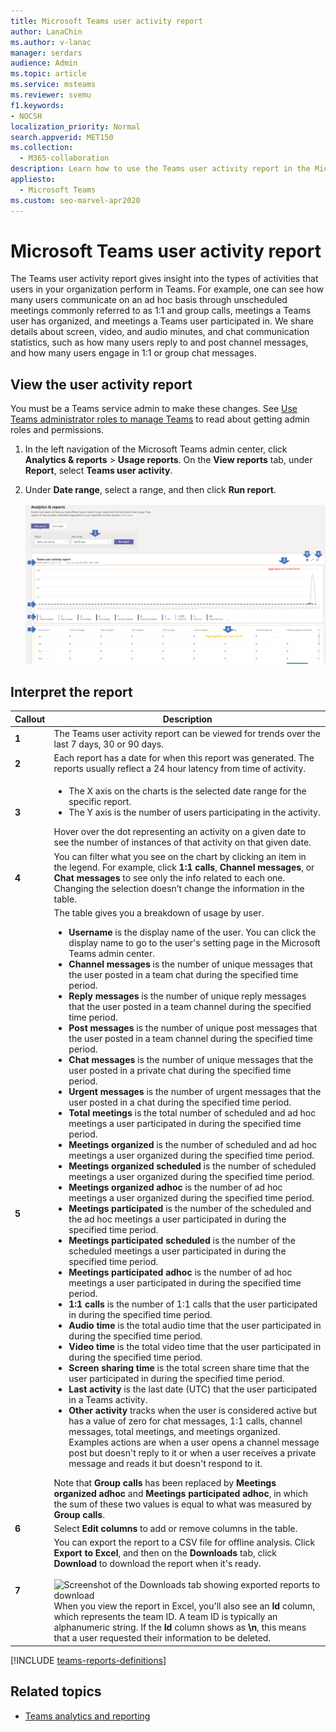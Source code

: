 ```yaml
---
title: Microsoft Teams user activity report
author: LanaChin
ms.author: v-lanac
manager: serdars
audience: Admin
ms.topic: article
ms.service: msteams
ms.reviewer: svemu
f1.keywords:
- NOCSH
localization_priority: Normal
search.appverid: MET150
ms.collection: 
  - M365-collaboration
description: Learn how to use the Teams user activity report in the Microsoft Teams admin center to see how users in your organization are using Teams.
appliesto: 
  - Microsoft Teams
ms.custom: seo-marvel-apr2020
---
```


# Microsoft Teams user activity report

The Teams user activity report gives insight into the types of activities that users in your organization perform in Teams. For example, one can see how many users communicate on an ad hoc basis through unscheduled meetings commonly referred to as 1:1 and group calls, meetings a Teams user has organized, and meetings a Teams user participated in. We share details about screen, video, and audio minutes, and chat communication statistics, such as how many users reply to and post channel messages, and how many users engage in 1:1 or group chat messages.

## View the user activity report

You must be a Teams service admin to make these changes. See [Use Teams administrator roles to manage Teams](https://docs.microsoft.com/microsoftteams/using-admin-roles) to read about getting admin roles and permissions.

1. In the left navigation of the Microsoft Teams admin center, click **Analytics & reports** > **Usage reports**. On the **View reports** tab, under **Report**, select **Teams user activity**.
2. Under **Date range**, select a range, and then click **Run report**.

    ![Screenshot of the Teams user activity report in the Teams admin center with callouts](../media/teams-reports-user-activity-with-callouts.png "Screenshot of the Teams user activity report in the Teams admin center with callouts")

## Interpret the report

|Callout |Description  |
|--------|-------------|
|**1**   |The Teams user activity report can be viewed for trends over the last 7 days, 30 or 90 days. |
|**2**   |Each report has a date for when this report was generated. The reports usually reflect a 24 hour latency from time of activity. |
|**3**   |<ul><li>The X axis on the charts is the selected date range for the specific report. </li><li>The Y axis is the number of users participating in the activity.</li></ul>Hover over the dot representing an activity on a given date to see the number of instances of that activity on that given date. |
|**4**   |You can filter what you see on the chart by clicking an item in the legend. For example, click **1:1 calls**, **Channel messages**, or **Chat messages** to see only the info related to each one. Changing the selection doesn’t change the information in the table. |
|**5**   |The table gives you a breakdown of usage by user.   <ul><li>**Username** is the display name of the user. You can click the display name to go to the user's setting page in the Microsoft Teams admin center.</li><li>**Channel messages** is the number of unique messages that the user posted in a team chat during the specified time period.</li><li>**Reply messages** is the number of unique reply messages that the user posted in a team channel during the specified time period.</li> <li>**Post messages** is the number of unique post messages that the user posted in a team channel during the specified time period.</li><li>**Chat messages** is the number of unique messages that the user posted in a private chat during the specified time period.</li><li>**Urgent messages** is the number of urgent messages that the user posted in a  chat during the specified time period.</li><li>**Total meetings** is the total number of scheduled and ad hoc meetings a user participated in during the specified time period.</li><li>**Meetings organized** is the number of scheduled and ad hoc meetings a user organized during the specified time period.</li><li>**Meetings organized scheduled** is the number of scheduled meetings a user organized during the specified time period.</li><li>**Meetings organized adhoc** is the number of ad hoc meetings a user organized during the specified time period.</li><li>**Meetings participated** is the number of the scheduled and the ad hoc meetings a user participated in during the specified time period.</li><li>**Meetings participated scheduled** is the number of the scheduled meetings a user participated in during the specified time period.</li><li>**Meetings participated adhoc** is the number of ad hoc meetings a user participated in during the specified time period.</li><li>**1:1 calls** is the number of 1:1 calls that the user participated in during the specified time period.</li><li>**Audio time** is the total audio time that the user participated in during the specified time period.</li><li>**Video time** is the total video time that the user participated in during the specified time period.</li><li>**Screen sharing time** is the total screen share time that the user participated in during the specified time period.</li>  <li>**Last activity** is the last date (UTC) that the user participated in a Teams activity.</li><li>**Other activity** tracks when the user is considered active but has a value of zero for chat messages, 1:1 calls, channel messages, total meetings, and meetings organized. Examples actions are when a user opens a channel message post but doesn't reply to it or when a user receives a private message and reads it but doesn't respond to it.</li> </ul>Note that **Group calls** has been replaced by **Meetings organized adhoc** and **Meetings participated adhoc**, in which the sum of these two values is equal to what was measured by **Group calls**.
|**6**   |Select **Edit columns** to add or remove columns in the table. |
|**7**   |You can export the report to a CSV file for offline analysis. Click **Export to Excel**, and then on the **Downloads** tab, click **Download** to download the report when it's ready.<br><br>![Screenshot of the Downloads tab showing exported reports to download](../media/teams-reports-export-to-csv.png) <br>When you view the report in Excel, you'll also see an **Id** column, which represents the team ID. A team ID is typically an alphanumeric string. If the **Id** column shows as **\n**, this means that a user requested their information to be deleted. ||

[!INCLUDE [teams-reports-definitions](../includes/teams-reports-definitions.md)]

## Related topics

- [Teams analytics and reporting](teams-reporting-reference.md)
